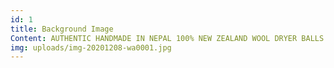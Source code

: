```yaml
---
id: 1
title: Background Image
Content: AUTHENTIC HANDMADE IN NEPAL 100% NEW ZEALAND WOOL DRYER BALLS.
img: uploads/img-20201208-wa0001.jpg
---
```


